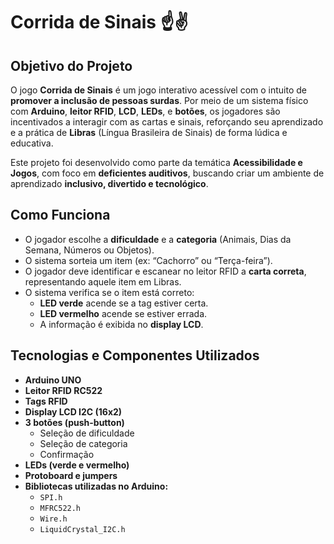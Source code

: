 # Corrida de Sinais ☝️✌️

## Objetivo do Projeto

O jogo **Corrida de Sinais** é um jogo interativo acessível com o intuito de **promover a inclusão de pessoas surdas**. Por meio de um sistema físico com **Arduino**, **leitor RFID**, **LCD**, **LEDs**, e **botões**, os jogadores são incentivados a interagir com as cartas e sinais, reforçando seu aprendizado e a prática de **Libras** (Língua Brasileira de Sinais) de forma lúdica e educativa.

Este projeto foi desenvolvido como parte da temática **Acessibilidade e Jogos**, com foco em **deficientes auditivos**, buscando criar um ambiente de aprendizado **inclusivo, divertido e tecnológico**.

## Como Funciona

- O jogador escolhe a **dificuldade** e a **categoria** (Animais, Dias da Semana, Números ou Objetos).
- O sistema sorteia um item (ex: “Cachorro” ou “Terça-feira”).
- O jogador deve identificar e escanear no leitor RFID a **carta correta**, representando aquele item em Libras.
- O sistema verifica se o item está correto:
  - **LED verde** acende se a tag estiver certa.
  - **LED vermelho** acende se estiver errada.
  - A informação é exibida no **display LCD**.

## Tecnologias e Componentes Utilizados

- **Arduino UNO**
- **Leitor RFID RC522**
- **Tags RFID**
- **Display LCD I2C (16x2)**
- **3 botões (push-button)**
  - Seleção de dificuldade
  - Seleção de categoria
  - Confirmação
- **LEDs (verde e vermelho)**
- **Protoboard e jumpers**
- **Bibliotecas utilizadas no Arduino:**
  - `SPI.h`
  - `MFRC522.h`
  - `Wire.h`
  - `LiquidCrystal_I2C.h`
